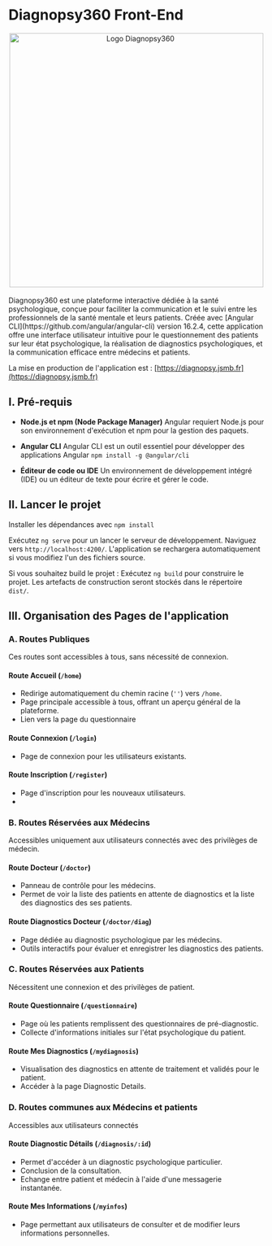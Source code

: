 
# Diagnopsy360 Front-End

<div align="center">
    <img src="https://diagnopsy.jsmb.fr/assets/img/logo.png" alt="Logo Diagnopsy360" width="500" height="auto"/>
</div>

<br/>
Diagnopsy360 est une plateforme interactive dédiée à la santé psychologique, conçue pour faciliter la communication et le suivi entre les professionnels de la santé mentale et leurs patients. Créée avec [Angular CLI](https://github.com/angular/angular-cli) version 16.2.4, cette application offre une interface utilisateur intuitive pour le questionnement des patients sur leur état psychologique, la réalisation de diagnostics psychologiques, et la communication efficace entre médecins et patients.

La mise en production de l'application est : [https://diagnopsy.jsmb.fr](https://diagnopsy.jsmb.fr)

## I. Pré-requis 
  - **Node.js et npm (Node Package Manager)**
  Angular requiert Node.js pour son environnement d'exécution et npm pour la gestion des paquets. 
  
  - **Angular CLI** 
 Angular CLI est un outil essentiel pour développer des applications Angular 
 ```npm install -g @angular/cli```
 - **Éditeur de code ou IDE** Un environnement de développement intégré (IDE) ou un éditeur de texte pour écrire et gérer le code.


## II. Lancer le projet

Installer les dépendances avec `npm install`

Exécutez `ng serve` pour un lancer le serveur de développement. Naviguez vers `http://localhost:4200/`. L'application se rechargera automatiquement si vous modifiez l'un des fichiers source.

Si vous souhaitez build le projet : 
Exécutez `ng build` pour construire le projet. Les artefacts de construction seront stockés dans le répertoire `dist/`.

## III.  Organisation des Pages de l'application

### A. Routes Publiques

Ces routes sont accessibles à tous, sans nécessité de connexion.

#### Route Accueil (`/home`)

-   Redirige automatiquement du chemin racine (`''`) vers `/home`.
-   Page principale accessible à tous, offrant un aperçu général de la plateforme.
-  Lien vers la page du questionnaire

#### Route Connexion (`/login`)

-   Page de connexion pour les utilisateurs existants.

#### Route Inscription (`/register`)

-   Page d'inscription pour les nouveaux utilisateurs.
- 
### B. Routes Réservées aux Médecins

Accessibles uniquement aux utilisateurs connectés avec des privilèges de médecin.

#### Route Docteur (`/doctor`)

-   Panneau de contrôle pour les médecins.
-   Permet de voir la liste des patients en attente de diagnostics et la liste des diagnostics des ses patients.

#### Route Diagnostics Docteur (`/doctor/diag`)

-   Page dédiée au diagnostic psychologique par les médecins.
-   Outils interactifs pour évaluer et enregistrer les diagnostics des patients.

### C. Routes Réservées aux Patients

Nécessitent une connexion et des privilèges de patient.

#### Route Questionnaire (`/questionnaire`)

-   Page où les patients remplissent des questionnaires de pré-diagnostic.
-   Collecte d'informations initiales sur l'état psychologique du patient.

#### Route Mes Diagnostics (`/mydiagnosis`)

-   Visualisation des diagnostics en attente de traitement et validés pour le patient.
- Accéder à la page Diagnostic Details.

### D. Routes communes aux Médecins et patients 

Accessibles aux utilisateurs connectés 

#### Route Diagnostic Détails (`/diagnosis/:id`)

-   Permet d'accéder à un diagnostic psychologique particulier.
-   Conclusion de la consultation.
-  Echange entre patient et médecin à l'aide d'une messagerie instantanée.

#### Route Mes Informations (`/myinfos`)

-   Page permettant aux utilisateurs de consulter et de modifier leurs informations personnelles.
